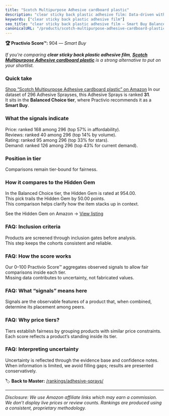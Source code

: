 ```yaml
---
title: "Scotch Multipurpose Adhesive cardboard plastic"
description: "clear sticky back plastic adhesive film: Data-driven within Balanced Choice ranking using the Practivio Score™. Positioned by quality, value, demand, findabili…"
keywords: ["clear sticky back plastic adhesive film"]
seo_title: "clear sticky back plastic adhesive film — Smart Buy Balanced Choice (2025)"
canonicalURL: "/products/scotch-multipurpose-adhesive-cardboard-plastic-B00114RCP0/"
---
```


**🏆 Practivio Score™:** 904 — _Smart Buy_


*If you're comparing **clear sticky back plastic adhesive film**, **[Scotch Multipurpose Adhesive cardboard plastic](https://www.amazon.com/dp/B00114RCP0?tag=practivio-20)** is a strong alternative to put on your shortlist.*
### Quick take
[Shop “Scotch Multipurpose Adhesive cardboard plastic” on Amazon](https://www.amazon.com/dp/B00114RCP0?tag=practivio-20)
In our dataset of 296 Adhesive Sprayses, this Adhesive Sprays is ranked **31**.  
It sits in the **Balanced Choice tier**, where Practivio recommends it as a **Smart Buy**.

### What the signals indicate
Price: ranked 168 among 296 (top 57% in affordability).  
Reviews: ranked 40 among 296 (top 14% by volume).  
Rating: ranked 95 among 296 (top 33% for stars).  
Demand: ranked 126 among 296 (top 43% for current demand).

### Position in tier
Comparisons remain tier-bound for fairness.

### How it compares to the Hidden Gem
In the Balanced Choice tier, the Hidden Gem is rated at 954.00.  
This pick trails the Hidden Gem by 50.00 points.  
This comparison helps clarify how the item stacks up in context.  

See the Hidden Gem on Amazon → [View listing](https://www.amazon.com/dp/B000HBNU9K?tag=practivio-20)

### FAQ: Inclusion criteria
Products are screened through inclusion gates before analysis.  
This step keeps the cohorts consistent and reliable.

### FAQ: How the score works
Our 0–100 Practivio Score™ aggregates observed signals to allow fair comparisons inside each tier.  
Missing data contributes to uncertainty, not fabricated values.

### FAQ: What “signals” means here
Signals are the observable features of a product that, when combined, determine its placement among peers.

### FAQ: Why price tiers?
Tiers establish fairness by grouping products with similar price constraints.  
Each score reflects a product’s standing inside its tier.

### FAQ: Interpreting uncertainty
Uncertainty is reflected through the evidence base and confidence notes.  
When information is limited, we avoid filling gaps; results are presented conservatively.


🏷️ **Back to Master:** [/rankings/adhesive-sprays/](/rankings/adhesive-sprays/)

---
_Disclosure: We use Amazon affiliate links which may earn a commission. We don’t display live prices or review counts. Rankings are produced using a consistent, proprietary methodology._

